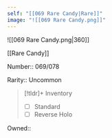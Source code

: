 ```yaml
---
self: "[[069 Rare Candy|Rare]]"
image: "![[069 Rare Candy.png]]"
---
```


![[069 Rare Candy.png|360]]

[[Rare Candy]]

Number:: 069/078

Rarity:: Uncommon

> [!tldr]+ Inventory
> - [ ] Standard
> - [ ] Reverse Holo

Owned:: 

